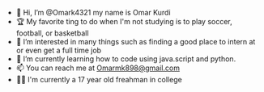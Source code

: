 - 👋 Hi, I’m @Omark4321 my name is Omar Kurdi
- 🏆 My favorite ting to do when I'm not studying is to play soccer, football, or basketball
- 👀 I’m interested in many things such as finding a good place to intern at or even get a full time job
- 🌱 I’m currently learning how to code using java.script and python.
- 📫 You can reach me at Omarmk898@gmail.com
- 👨‍🎓 I'm currently a 17 year old freahman in college
